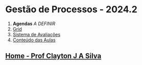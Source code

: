 # Gestão de Processos - 2024.2

1. **Agendas**   *A DEFINIR*
3. [Grid](gestao_processos_aulas/grid_gestao_processos.md)
4. [Sistema de Avaliações](/./avaliacoes.md)
5. [Conteúdo das Aulas]()
  
## [Home - Prof Clayton J A Silva](/index.md)
